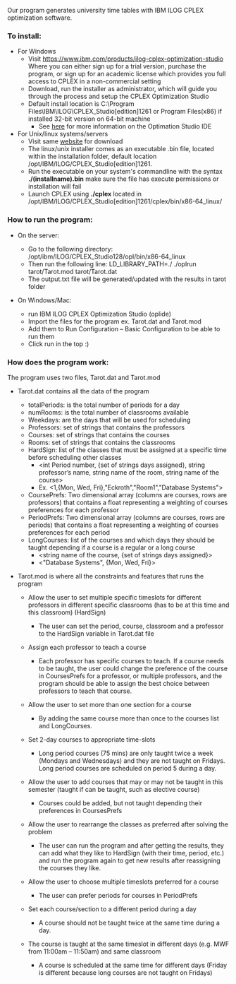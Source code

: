 Our program generates university time tables with IBM ILOG CPLEX optimization software.

### To install:
  * For Windows
    * Visit https://www.ibm.com/products/ilog-cplex-optimization-studio Where you can either sign up for a trial version, purchase the program, or sign up for an academic license which provides you full access to CPLEX in a non-commercial setting
    * Download, run the installer as administrator, which will guide you through the process and setup the CPLEX Optimization Studio
    * Default install location is C:\Program Files\IBM\ILOG\CPLEX_Studio[edition]1261 or Program Files(x86) if installed 32-bit version on 64-bit machine
      * See [here](https://www.ibm.com/support/knowledgecenter/SSSA5P_12.6.2/ilog.odms.studio.help/pdf/gsoplide.pdf?origURL=SSSA5P_12.6.2/ilog.odms.studio.help/Optimization_Studio/topics/PLUGINS_ROOT/ilog.odms.studio.help/pdf/gsoplide.pdf) for more information on the Optimation Studio IDE
  * For Unix/linux systems/servers
    * Visit same [website](https://www.ibm.com/products/ilog-cplex-optimization-studio) for download
     * The linux/unix installer comes as an executable .bin file, located within the installation folder, default location /opt/IBM/ILOG/CPLEX_Studio[edition]1261. 
     * Run the executable on your system's commandline with the syntax __./(installname).bin__ make sure the file has execute permissions or installation will fail
      * Launch CPLEX using __./cplex__ located in /opt/IBM/ILOG/CPLEX_Studio[edition]1261/cplex/bin/x86-64_linux/


### How to run the program:

  * On the server:
    * Go to the following directory: /opt/ibm/ILOG/CPLEX_Studio128/opl/bin/x86-64_linux 
    * Then run the following line: LD_LIBRARY_PATH=./ ./oplrun tarot/Tarot.mod tarot/Tarot.dat
    * The output.txt file will be generated/updated with the results in tarot folder


  * On Windows/Mac:
    * run IBM ILOG CPLEX Optimization Studio (oplide)
    * Import the files for the program ex. Tarot.dat and Tarot.mod
    * Add them to Run Configuration – Basic Configuration to be able to run them
    * Click run in the top :)



### How does the program work:
The program uses two files, Tarot.dat and Tarot.mod

* Tarot.dat contains all the data of the program 

    * totalPeriods: is the total number of periods for a day
    * numRooms: is the total number of classrooms available
    * Weekdays: are the days that will be used for scheduling
    * Professors: set of strings that contains the professors
    * Courses: set of strings that contains the courses
    * Rooms: set of strings that contains the classrooms
    * HardSign: list of the classes that must be assigned at a specific time before scheduling other classes
      - <int Period number, {set of strings days assigned}, string professor’s name, string name of the room, string name of the course>
      - Ex. <1,{Mon, Wed, Fri},"Eckroth","Room1","Database Systems">
    * CoursePrefs: Two dimensional array (columns are courses, rows are professors) that contains a float representing a weighting of courses preferences for each professor 
    * PeriodPrefs: Two dimensional array (columns are courses, rows are periods) that contains a float representing a weighting of courses preferences for each period
    * LongCourses: list of the courses and which days they should be taught depending if a course is a regular or a long course
      - <string name of the course, {set of strings days assigned}> 
      - <"Database Systems", {Mon, Wed, Fri}>


* Tarot.mod is where all the constraints and features that runs the program

    *  Allow the user to set multiple specific timeslots for different professors in different specific classrooms (has to be at this time and this classroom) (HardSign)
       - The user can set the period, course, classroom and a professor to the HardSign variable in Tarot.dat file

    *  Assign each professor to teach a course
       - Each professor has specific courses to teach. If a course needs to be taught, the user could change the preference of the course in CoursesPrefs for a professor, or multiple professors, and the program should be able to assign the best choice between professors to teach that course.

    *  Allow the user to set more than one section for a course
       - By adding the same course more than once to the courses list and LongCourses.


    *  Set 2-day courses to appropriate time-slots
       - Long period courses (75 mins) are only taught twice a week (Mondays and Wednesdays) and they are not taught on Fridays. Long period courses are scheduled on period 5 during a day.

    *  Allow the user to add courses that may or may not be taught in this semester (taught if can be taught, such as elective course)
       - Courses could be added, but not taught depending their preferences in CoursesPrefs

    *  Allow the user to rearrange the classes as preferred after solving the problem
       - The user can run the program and after getting the results, they can add what they like to HardSign (with their time, period, etc.) and run the program again to get new results after reassigning the courses they like.

    *  Allow the user to choose multiple timeslots preferred for a course
       - The user can prefer periods for courses in PeriodPrefs

    *  Set each course/section to a different period during a day
       - A course should not be taught twice at the same time during a day.

    *  The course is taught at the same timeslot in different days (e.g. MWF from 11:00am – 11:50am) and same classroom
       - A course is scheduled at the same time for different days (Friday is different because long courses are not taught on Fridays)
